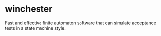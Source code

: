 # winchester
Fast and effective finite automaton software that can simulate acceptance tests in a state machine style.
